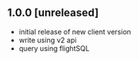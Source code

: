 ## 1.0.0 [unreleased]

- initial release of new client version
- write using v2 api
- query using flightSQL
